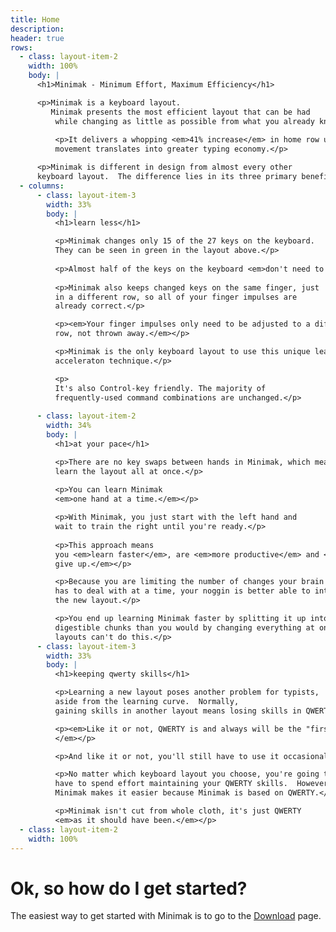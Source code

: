 ```yaml
---
title: Home
description:
header: true
rows:
  - class: layout-item-2
    width: 100%
    body: |
      <h1>Minimak - Minimum Effort, Maximum Efficiency</h1>

      <p>Minimak is a keyboard layout.
         Minimak presents the most efficient layout that can be had
          while changing as little as possible from what you already know.</p>
          
          <p>It delivers a whopping <em>41% increase</em> in home row usage.  That reduction in finger
          movement translates into greater typing economy.</p>

      <p>Minimak is different in design from almost every other
      keyboard layout.  The difference lies in its three primary benefits:</p>
  - columns:
      - class: layout-item-3
        width: 33%
        body: |
          <h1>learn less</h1>

          <p>Minimak changes only 15 of the 27 keys on the keyboard.
          They can be seen in green in the layout above.</p>
          
          <p>Almost half of the keys on the keyboard <em>don't need to be relearned</em>.</p>
          
          <p>Minimak also keeps changed keys on the same finger, just
          in a different row, so all of your finger impulses are
          already correct.</p>

          <p><em>Your finger impulses only need to be adjusted to a different
          row, not thrown away.</em></p>

          <p>Minimak is the only keyboard layout to use this unique learning
          acceleraton technique.</p>

          <p>
          It's also Control-key friendly. The majority of
          frequently-used command combinations are unchanged.</p>
          
      - class: layout-item-2
        width: 34%
        body: |
          <h1>at your pace</h1>

          <p>There are no key swaps between hands in Minimak, which means you don't have to
          learn the layout all at once.</p>
          
          <p>You can learn Minimak
          <em>one hand at a time.</em></p>

          <p>With Minimak, you just start with the left hand and
          wait to train the right until you're ready.</p>
          
          <p>This approach means
          you <em>learn faster</em>, are <em>more productive</em> and <em>less likely to
          give up.</em></p>

          <p>Because you are limiting the number of changes your brain
          has to deal with at a time, your noggin is better able to integrate
          the new layout.</p>

          <p>You end up learning Minimak faster by splitting it up into
          digestible chunks than you would by changing everything at once.  Other
          layouts can't do this.</p>
      - class: layout-item-3
        width: 33%
        body: |
          <h1>keeping qwerty skills</h1>

          <p>Learning a new layout poses another problem for typists,
          aside from the learning curve.  Normally,
          gaining skills in another layout means losing skills in QWERTY, at least temporarily.</p>

          <p><em>Like it or not, QWERTY is and always will be the "first language" of English typing.
          </em></p>

          <p>And like it or not, you'll still have to use it occasionally.</p>

          <p>No matter which keyboard layout you choose, you're going to
          have to spend effort maintaining your QWERTY skills.  However,
          Minimak makes it easier because Minimak is based on QWERTY.</p>

          <p>Minimak isn't cut from whole cloth, it's just QWERTY
          <em>as it should have been.</em></p>
  - class: layout-item-2
    width: 100%
---
```


# Ok, so how do I get started?

The easiest way to get started with Minimak is to go to the [Download](download) page.
